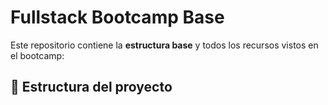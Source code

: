# Fullstack Bootcamp Base

Este repositorio contiene la **estructura base** y todos los recursos vistos en el bootcamp:

## 📁 Estructura del proyecto

